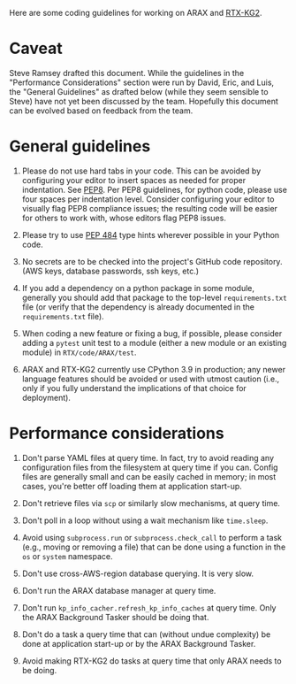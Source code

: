 Here are some coding guidelines for working on ARAX and
[RTX-KG2](https://github.com/RTXteam/RTX-KG2).

# Caveat

Steve Ramsey drafted this document. While the guidelines in the "Performance
Considerations" section were run by David, Eric, and Luis, the "General
Guidelines" as drafted below (while they seem sensible to Steve) have not yet
been discussed by the team. Hopefully this document can be evolved based
on feedback from the team.

# General guidelines

1. Please do not use hard tabs in your code. This can be avoided by configuring
   your editor to insert spaces as needed for proper indentation. See
   [PEP8](https://peps.python.org/pep-0008/).  Per PEP8 guidelines, for python
   code, please use four spaces per indentation level. Consider configuring
   your editor to visually flag PEP8 compliance issues; the resulting code
   will be easier for others to work with, whose editors flag PEP8 issues.
   
2. Please try to use [PEP 484](https://peps.python.org/pep-0484/) type hints
   wherever possible in your Python code.
   
3. No secrets are to be checked into the project's GitHub code repository.
   (AWS keys, database passwords, ssh keys, etc.)
   
4. If you add a dependency on a python package in some module, generally you
   should add that package to the top-level `requirements.txt` file (or verify
   that the dependency is already documented in the `requirements.txt` file).
   
5. When coding a new feature or fixing a bug, if possible, please consider
   adding a `pytest` unit test to a module (either a new module or an existing
   module) in `RTX/code/ARAX/test`.
   
6. ARAX and RTX-KG2 currently use CPython 3.9 in production; any newer language
   features should be avoided or used with utmost caution (i.e., only if you
   fully understand the implications of that choice for deployment).

# Performance considerations

1. Don't parse YAML files at query time. In fact, try to avoid reading any
   configuration files from the filesystem at query time if you can. Config
   files are generally small and can be easily cached in memory; in most cases,
   you're better off loading them at application start-up.

2. Don't retrieve files via `scp` or similarly slow mechanisms, at query time.

3. Don't poll in a loop without using a wait mechanism like `time.sleep`.

4. Avoid using `subprocess.run` or `subprocess.check_call` to perform a task
   (e.g., moving or removing a file) that can be done using a function in the
   `os` or `system` namespace.
   
5. Don't use cross-AWS-region database querying. It is very slow.

6. Don't run the ARAX database manager at query time. 

7. Don't run `kp_info_cacher.refresh_kp_info_caches` at query time. Only
   the ARAX Background Tasker should be doing that.

8. Don't do a task a query time that can (without undue complexity) be done at
   application start-up or by the ARAX Background Tasker.

9. Avoid making RTX-KG2 do tasks at query time that only ARAX needs to be doing.


